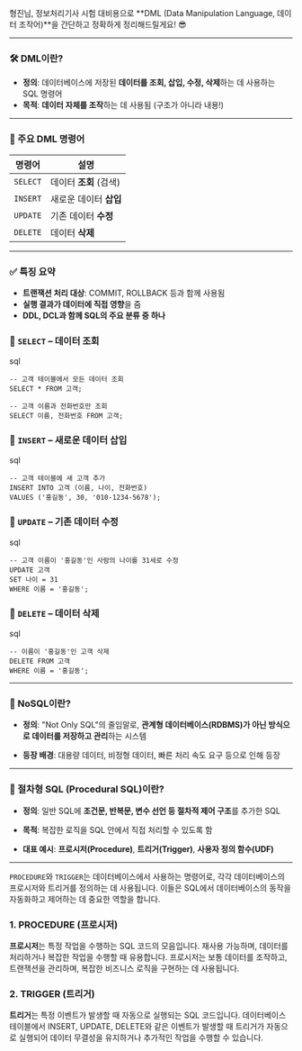 형진님, 정보처리기사 시험 대비용으로 **DML (Data Manipulation Language, 데이터 조작어)**을 간단하고 정확하게 정리해드릴게요! 😎

---

### 🛠️ DML이란?
- **정의**: 데이터베이스에 저장된 **데이터를 조회, 삽입, 수정, 삭제**하는 데 사용하는 SQL 명령어
- **목적**: **데이터 자체를 조작**하는 데 사용됨 (구조가 아니라 내용!)

---

### 📌 주요 DML 명령어

| 명령어      | 설명              |
| -------- | --------------- |
| `SELECT` | 데이터 **조회** (검색) |
| `INSERT` | 새로운 데이터 **삽입**  |
| `UPDATE` | 기존 데이터 **수정**   |
| `DELETE` | 데이터 **삭제**      |

---

### ✅ 특징 요약
- **트랜잭션 처리 대상**: COMMIT, ROLLBACK 등과 함께 사용됨
- **실행 결과가 데이터에 직접 영향**을 줌
- **DDL, DCL과 함께 SQL의 주요 분류 중 하나**

### 📌 `SELECT` – 데이터 조회

sql

```
-- 고객 테이블에서 모든 데이터 조회
SELECT * FROM 고객;

-- 고객 이름과 전화번호만 조회
SELECT 이름, 전화번호 FROM 고객;
```

### 📌 `INSERT` – 새로운 데이터 삽입

sql

```
-- 고객 테이블에 새 고객 추가
INSERT INTO 고객 (이름, 나이, 전화번호)
VALUES ('홍길동', 30, '010-1234-5678');
```

### 📌 `UPDATE` – 기존 데이터 수정

sql

```
-- 고객 이름이 '홍길동'인 사람의 나이를 31세로 수정
UPDATE 고객
SET 나이 = 31
WHERE 이름 = '홍길동';
```

### 📌 `DELETE` – 데이터 삭제

sql

```
-- 이름이 '홍길동'인 고객 삭제
DELETE FROM 고객
WHERE 이름 = '홍길동';
```

---
### 🧠 NoSQL이란?

- **정의**: "Not Only SQL"의 줄임말로, **관계형 데이터베이스(RDBMS)가 아닌 방식으로 데이터를 저장하고 관리**하는 시스템
    
- **등장 배경**: 대용량 데이터, 비정형 데이터, 빠른 처리 속도 요구 등으로 인해 등장

---

### 🧠 절차형 SQL (Procedural SQL)이란?

- **정의**: 일반 SQL에 **조건문, 반복문, 변수 선언 등 절차적 제어 구조**를 추가한 SQL
    
- **목적**: 복잡한 로직을 SQL 안에서 직접 처리할 수 있도록 함
    
- **대표 예시**: **프로시저(Procedure)**, **트리거(Trigger)**, **사용자 정의 함수(UDF)**

---

`PROCEDURE`와 `TRIGGER`는 데이터베이스에서 사용하는 명령어로, 각각 데이터베이스의 프로시저와 트리거를 정의하는 데 사용됩니다. 이들은 SQL에서 데이터베이스의 동작을 자동화하고 제어하는 데 중요한 역할을 합니다.

### 1. PROCEDURE (프로시저)

**프로시저**는 특정 작업을 수행하는 SQL 코드의 모음입니다. 재사용 가능하며, 데이터를 처리하거나 복잡한 작업을 수행할 때 유용합니다. 프로시저는 보통 데이터를 조작하고, 트랜잭션을 관리하며, 복잡한 비즈니스 로직을 구현하는 데 사용됩니다.

### 2. TRIGGER (트리거)

**트리거**는 특정 이벤트가 발생할 때 자동으로 실행되는 SQL 코드입니다. 데이터베이스 테이블에서 INSERT, UPDATE, DELETE와 같은 이벤트가 발생할 때 트리거가 자동으로 실행되어 데이터 무결성을 유지하거나 추가적인 작업을 수행할 수 있습니다.